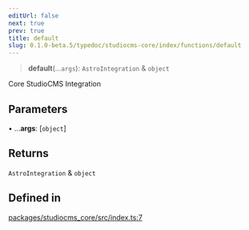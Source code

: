 ```yaml
---
editUrl: false
next: true
prev: true
title: default
slug: 0.1.0-beta.5/typedoc/studiocms-core/index/functions/default
---
```


> **default**(...`args`): `AstroIntegration` & `object`

Core StudioCMS Integration

## Parameters

• ...**args**: \[`object`]

## Returns

`AstroIntegration` & `object`

## Defined in

[packages/studiocms\_core/src/index.ts:7](https://github.com/astrolicious/studiocms/tree/main/packages/studiocms_core/src/index.ts#L7)
